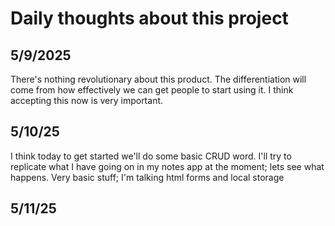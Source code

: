 # Daily thoughts about this project

## 5/9/2025

There's nothing revolutionary about this product. The differentiation will come from how effectively we can get people to start using it. I think accepting this now is very important.

## 5/10/25

I think today to get started we'll do some basic CRUD word. I'll try to replicate what I have going on in my notes app at the moment; lets see what happens. Very basic stuff; I'm talking html forms and local storage

## 5/11/25
